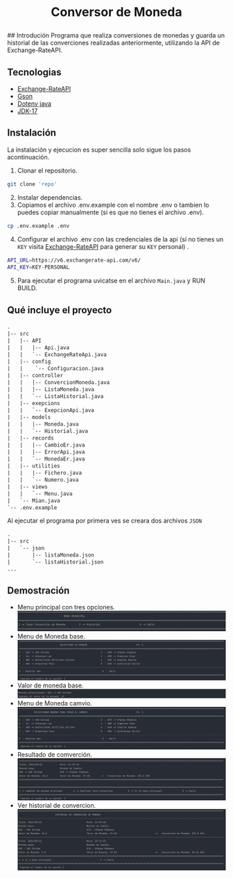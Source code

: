 <h1>
<p align="center">
Conversor de Moneda
</p>
</h1>
## Introdución
Programa que realiza conversiones de monedas y guarda un historial de las converciones realizadas anteriormente, utilizando la API de Exchange-RateAPI.

## Tecnologias
- [Exchange-RateAPI](https://www.exchangerate-api.com)
- [Gson](https://mvnrepository.com/artifact/com.google.code.gson/gson/2.11.0)
- [Dotenv java](https://mvnrepository.com/artifact/io.github.cdimascio/dotenv-java/3.0.0)
- [JDK-17](https://www.oracle.com/java/technologies/javase/jdk17-archive-downloads.html)

## Instalación
La instalación y ejecucion es super sencilla solo sigue los pasos acontinuación.
1. Clonar el repositorio.
```bash
git clone 'repo'
```
2. Instalar dependencias.
3. Copiamos el archivo .env.example con el nombre .env o tambien lo puedes copiar manualmente (si es que no tienes el archivo .env).
```bash
cp .env.example .env
```
4. Configurar el archivo .env con las credenciales de la api (si no tienes un `KEY` visita [Exchange-RateAPI](https://app.exchangerate-api.com/sign-up) para generar su `KEY` personal) .
```bash
API_URL=https://v6.exchangerate-api.com/v6/
API_KEY=KEY-PERSONAL
```
5. Para ejecutar el programa uvicatse en el archivo `Main.java`  y RUN BUILD.

## Qué incluye el proyecto
```
.
|-- src
|   |-- API
|   |   |-- Api.java
|   |   `-- ExchangeRateApi.java
|   |-- config
|   |    `-- Configuracion.java
|   |-- controller
|   |   |-- ConvercionMoneda.java
|   |   |-- ListaMoneda.java
|   |   `-- ListaHistorial.java
|   |-- exepcions
|   |   `-- ExepcionApi.java
|   |-- models
|   |   |-- Moneda.java
|   |   `-- Historial.java
|   |-- records
|   |   |-- CambioEr.java
|   |   |-- ErrorApi.java
|   |   `-- MonedaEr.java
|   |-- utilities
|   |   |-- Fichero.java
|   |   `-- Numero.java
|   |-- views
|   |   `-- Menu.java
|   `-- Mian.java
`-- .env.example
```
Al ejecutar el programa por primera ves se creara dos archivos `JSON`
```
.
|-- src
|   `-- json
|       |-- listaMoneda.json
|       `-- listaHistorial.json
...
```

## Demostración
- Menu principal con tres opciones.
![](img/1.png)
- Menu de Moneda base.
![](img/2.png)
- Valor de moneda base.
![](img/3.png)
- Menu de Moneda camvio.
![](img/4.png)
- Resultado de comverción.
![](img/5.png)
- Ver historial de convercion.
![](img/6.png)